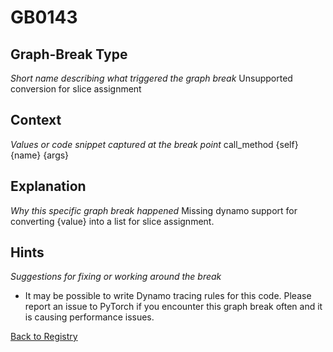 # GB0143

## Graph-Break Type
*Short name describing what triggered the graph break*
Unsupported conversion for slice assignment

## Context
*Values or code snippet captured at the break point*
call_method {self} {name} {args}

## Explanation
*Why this specific graph break happened*
Missing dynamo support for converting {value} into a list for slice assignment.

## Hints
*Suggestions for fixing or working around the break*
- It may be possible to write Dynamo tracing rules for this code. Please report an issue to PyTorch if you encounter this graph break often and it is causing performance issues.



[Back to Registry](../index.md)
